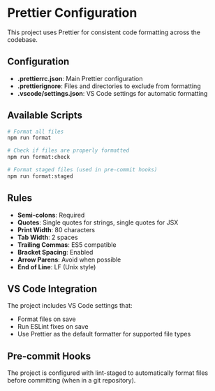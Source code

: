 # Prettier Configuration

This project uses Prettier for consistent code formatting across the codebase.

## Configuration

- **.prettierrc.json**: Main Prettier configuration
- **.prettierignore**: Files and directories to exclude from formatting
- **.vscode/settings.json**: VS Code settings for automatic formatting

## Available Scripts

```bash
# Format all files
npm run format

# Check if files are properly formatted
npm run format:check

# Format staged files (used in pre-commit hooks)
npm run format:staged
```

## Rules

- **Semi-colons**: Required
- **Quotes**: Single quotes for strings, single quotes for JSX
- **Print Width**: 80 characters
- **Tab Width**: 2 spaces
- **Trailing Commas**: ES5 compatible
- **Bracket Spacing**: Enabled
- **Arrow Parens**: Avoid when possible
- **End of Line**: LF (Unix style)

## VS Code Integration

The project includes VS Code settings that:

- Format files on save
- Run ESLint fixes on save
- Use Prettier as the default formatter for supported file types

## Pre-commit Hooks

The project is configured with lint-staged to automatically format files before committing (when in a git repository).
